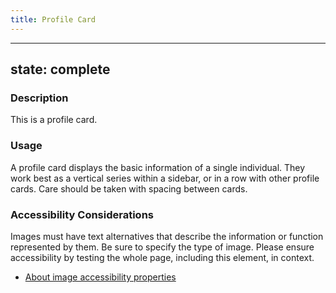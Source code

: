 ```yaml
---
title: Profile Card
---
```


---
state: complete
---

### Description
This is a profile card.

### Usage
A profile card displays the basic information of a single individual. They work best as a vertical series within a sidebar, or in a row with other profile cards. Care should be taken with spacing between cards.

### Accessibility Considerations
Images must have text alternatives that describe the information or function represented by them. Be sure to specify the type of image. Please ensure accessibility by testing the whole page, including this element, in context.

* <a href="https://www.w3.org/WAI/tutorials/images/">About image accessibility properties</a>

<!-- ### SEO Considerations
This section is left intentionally blank and is for future consideration.

### Technical Considerations
To implement the profile card, use the markup structure shown here, with the class profile-card. -->
